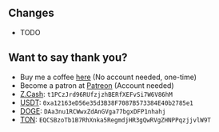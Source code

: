 ## Changes

* TODO

## Want to say thank you?

* Buy me a coffee [here](https://ko-fi.com/akopachov) (No account needed, one-time)
* Become a patron at [Patreon](https://patreon.com/akopachov) (Account needed)
* [Z.Cash](https://z.cash/): `t1PCzJrd96RUfzjzhBERfXEFvSi7W6V86hM`
* [USDT](https://tether.to): `0xa12163eD56e35d3B38F7087B573384E40b2785e1`
* [DOGE](https://dogecoin.com/): `DAa3nu1RCWwxZdAnGVga77bgxDFP1nhahj`
* [TON](https://ton.org/): `EQCSBzoTb1B7RhXnka5RegmdjHR3gQwRVgZHNPPqzjjvlW9T`
